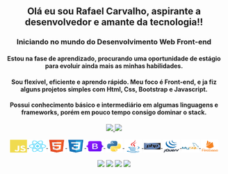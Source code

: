 <h2 align="center">Olá eu sou Rafael Carvalho, aspirante a desenvolvedor e amante da tecnologia!!</h2>

<h3 align="center">Iniciando no mundo do Desenvolvimento Web Front-end</h3>
<h4 align="center">Estou na fase de aprendizado, procurando uma oportunidade de estágio para evoluir ainda mais as minhas habilidades.</h4>
<h4 align="center">Sou flexível, eficiente e aprendo rápido. Meu foco é Front-end, e ja fiz alguns projetos simples com Html, Css, Bootstrap e Javascript.</h4>
<h4 align="center">Possui conhecimento básico e intermediário em algumas linguagens e frameworks, porém em pouco tempo consigo dominar o stack.</h4>

<div align="center">
  <a href="https://github.com/rafaelcarvalho-git">
  <img height="180em" src="https://github-readme-stats.vercel.app/api?username=rafaelcarvalho-git&show_icons=true&theme=dark&include_all_commits=true&count_private=true"/>
  <img height="180em" src="https://github-readme-stats.vercel.app/api/top-langs/?username=rafaelcarvalho-git&layout=compact&langs_count=7&theme=dark"/>
</div>

<div style="display: inline_block" align="center"><br>
  <img align="center" alt="Rafa-Js" height="30" width="40" src="https://raw.githubusercontent.com/devicons/devicon/master/icons/javascript/javascript-plain.svg">  
  <img align="center" alt="Rafa-React" height="30" width="40" src="https://raw.githubusercontent.com/devicons/devicon/master/icons/react/react-original.svg">
  <img align="center" alt="Rafa-HTML" height="30" width="40" src="https://raw.githubusercontent.com/devicons/devicon/master/icons/html5/html5-original.svg">
  <img align="center" alt="Rafa-CSS" height="30" width="40" src="https://raw.githubusercontent.com/devicons/devicon/master/icons/css3/css3-original.svg">
  <img align="center" alt="Rafa-Bootstrap" height="30" width="40" src="https://raw.githubusercontent.com/devicons/devicon/master/icons/bootstrap/bootstrap-original.svg">
  <img align="center" alt="Rafa-Python" height="30" width="40" src="https://raw.githubusercontent.com/devicons/devicon/master/icons/python/python-original.svg">
  <img align="center" alt="Rafa-Java" height="30" width="40" src="https://raw.githubusercontent.com/devicons/devicon/master/icons/java/java-original.svg">
  <img align="center" alt="Rafa-Php" height="30" width="40" src="https://raw.githubusercontent.com/devicons/devicon/master/icons/php/php-original.svg">
  <img align="center" alt="Rafa-Jquery" height="30" width="40" src="https://raw.githubusercontent.com/devicons/devicon/master/icons/jquery/jquery-original-wordmark.svg">
  <img align="center" alt="Rafa-MySql" height="30" width="40" src="https://raw.githubusercontent.com/devicons/devicon/master/icons/mysql/mysql-original-wordmark.svg">
  <img align="center" alt="Rafa-Firebase" height="30" width="40" src="https://raw.githubusercontent.com/devicons/devicon/master/icons/firebase/firebase-plain-wordmark.svg">
</div>
  <br>
<div align="center"> 
  <a href="https://api.whatsapp.com/send/?phone=5588988573004&text&app_absent=0" target="_blank"><img src="https://img.shields.io/badge/WhatsApp-25D366?style=for-the-badge&logo=whatsapp&logoColor=white" target="_blank"></a>
  <a href="https://instagram.com/rafaelcarvalho.py" target="_blank"><img src="https://img.shields.io/badge/-Instagram-%23E4405F?style=for-the-badge&logo=instagram&logoColor=white" target="_blank"></a>
  <a href = "mailto:rafaskyplay@gmail.com"><img src="https://img.shields.io/badge/-Gmail-%23333?style=for-the-badge&logo=gmail&logoColor=white" target="_blank"></a>
  <a href="https://www.linkedin.com/in/rafaelcarvalho-ti/-45875016a" target="_blank"><img src="https://img.shields.io/badge/-LinkedIn-%230077B5?style=for-the-badge&logo=linkedin&logoColor=white" target="_blank"></a> 
</div>
